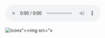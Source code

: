 
 

# <audio controls onwaiting=alert(1)><source src=x type='"><image src='"'><image src='"'>
![icons"><img src="x](javascript:alert())












